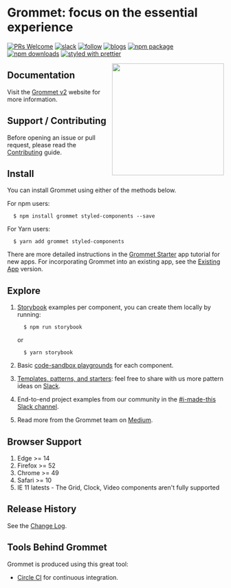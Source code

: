 # Grommet: focus on the essential experience

[![PRs Welcome](https://img.shields.io/badge/pr's-welcome-7d4cdb.svg)][contributing]
[![slack](https://img.shields.io/badge/join%20the%20community-slack-fd6fff.svg)][slack]
[![follow](https://img.shields.io/twitter/follow/grommet_io.svg?label=follow%20&style=social)][twitter]
[![blogs](https://img.shields.io/badge/view%20blogs%20on-medium-000000.svg)][medium]
[![npm package](https://img.shields.io/npm/v/grommet.svg?color=ffca58)][npm]
[![npm downloads](https://img.shields.io/npm/dm/grommet.svg?color=3d138d)][npm]
[![styled with prettier](https://img.shields.io/badge/styled_with-prettier-ff69b4.svg)][prettier]

<img align="right" height="260" src="https://v2.grommet.io/img/stak-hurrah.svg">

## Documentation

Visit the [Grommet v2] website for more information.

## Support / Contributing

Before opening an issue or pull request, please read the [Contributing] guide.

## Install

You can install Grommet using either of the methods below.

For npm users:

```shell
  $ npm install grommet styled-components --save
```

For Yarn users:

```shell
  $ yarn add grommet styled-components
```

There are more detailed instructions in the [Grommet Starter] app tutorial for
new apps. For incorporating Grommet into an existing app, see the [Existing App]
version.

## Explore

1. [Storybook] examples per component, you can create them locally by running:

   ```shell
     $ npm run storybook
   ```

   or

   ```shell
     $ yarn storybook
   ```

1. Basic [code-sandbox playgrounds][playground] for each component.
1. [Templates, patterns, and starters][sandboxes]: feel free to share with us
   more pattern ideas on [Slack].
1. End-to-end project examples from our community in the
   [#i-made-this Slack channel][slack].
1. Read more from the Grommet team on [Medium].

## Browser Support
 1. Edge >= 14
 1. Firefox >= 52
 1. Chrome >= 49
 1. Safari >= 10
 1. IE 11 latests - The Grid, Clock, Video components aren't fully supported

## Release History

See the [Change Log].

## Tools Behind Grommet

Grommet is produced using this great tool:

- [Circle CI] for continuous integration.

[change log]: https://github.com/grommet/grommet/wiki/Change-Log
[circle ci]: https://circleci.com/gh/grommet/grommet/
[contributing]: CONTRIBUTING.md
[existing app]: https://github.com/grommet/grommet-starter-existing-app
[grommet starter]: https://github.com/grommet/grommet-starter-new-app
[grommet v2]: https://v2.grommet.io/
[medium]: https://medium.com/grommet-io
[npm]: https://www.npmjs.com/package/grommet
[playground]: https://codesandbox.io/s/github/grommet/grommet-sandbox
[prettier]: https://github.com/prettier/prettier
[sandboxes]: https://codesandbox.io/u/grommetux/sandboxes
[slack]: http://slackin.grommet.io
[storybook]: https://storybook.grommet.io
[twitter]: https://twitter.com/grommet_io

